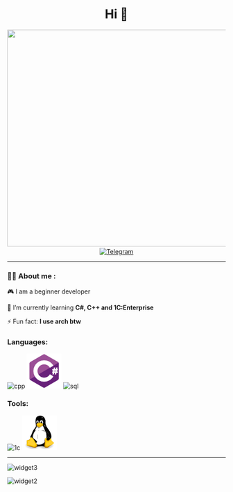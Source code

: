 <!-- Greetings -->
  <h1 align="center">
    Hi 👋
  </h1>

<!-- Another gif -->
</div>
<div align="center">
  <img src="https://i.giphy.com/media/v1.Y2lkPTc5MGI3NjExNTk5cGUzdjRvNGFhODVid2hmOHB2ZDJ3Z2Q2eWFoYWluY2VpcGd0ZyZlcD12MV9pbnRlcm5hbF9naWZfYnlfaWQmY3Q9Zw/hpF9R9M1PHN5e5liSx/giphy.gif" width="600" height="500"/>
</div>
<div id="aboutMe" align = "left">
  
  <!-- Telegram link -->
<div id="badges" align = "center">
  <a href="https://t.me/archont0">
    <img src="https://upload.wikimedia.org/wikipedia/commons/thumb/8/82/Telegram_logo.svg/2048px-Telegram_logo.svg.png" alt="Telegram" width="100" height="100"/>
  </a>
  </div>
  
  ---
  
  ### :man_technologist: About me :

🎮 I am a beginner developer
  
🌱 I’m currently learning **C#, C++ and 1C:Enterprise**

⚡ Fun fact: **I use arch btw**





<!-- Icons -->

<h3 align="left">Languages:</h3>
<p align="left">

  <a target="_blank" rel="noreferrer"> <img src="https://raw.githubusercontent.com/isocpp/logos/master/cpp_logo.png" alt="cpp" width="70" height="80"/></a>
  <a target="_blank" rel="noreferrer"> <img src="https://raw.githubusercontent.com/devicons/devicon/master/icons/csharp/csharp-original.svg" alt="csharp" width="80" height="80"/></a>
  <a target="_blank" rel="noreferrer"> <img src="https://www.svgrepo.com/show/331760/sql-database-generic.svg" alt="sql" width="80" height="80"/> </a>

</p> 

<h3 align="left">Tools:</h3>
<p align="left">
  
  <a target="_blank" rel="noreferrer"> <img src="https://kassa.bifit.com/wiki/images/thumb/7/72/Product-1c.svg/2048px-Product-1c.svg.png" alt="1c" width="80" height="80"/> </a>
  <a target="_blank" rel="noreferrer"> <img src="https://raw.githubusercontent.com/devicons/devicon/master/icons/linux/linux-original.svg" alt="linux" width="80" height="80"/> </a> 

</p> 

---

<a> <img src="https://github-readme-stats.vercel.app/api/top-langs/?username=archont8&layout=compact&theme=dark" alt="widget3" /></a>

<a> <img src="https://github-readme-stats.vercel.app/api?username=archont8&include_all_commits=true&show_icons=true&line_height=20&title_color=FFFFFF&icon_color=FFA500&text_color=A1A1A1&bg_color=0,151515,151515" alt="widget2" /></a>
